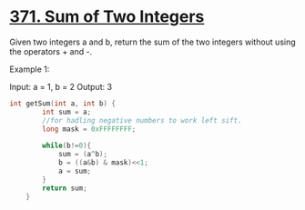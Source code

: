  # [371. Sum of Two Integers](https://leetcode.com/problems/sum-of-two-integers/)

Given two integers a and b, return the sum of the two integers without using the operators + and -.

Example 1:

Input: a = 1, b = 2
Output: 3

```C++
int getSum(int a, int b) {
        int sum = a;
        //for hadling negative numbers to work left sift.
        long mask = 0xFFFFFFFF;
        
        while(b!=0){
            sum = (a^b);
            b = ((a&b) & mask)<<1;
            a = sum;
        }
        return sum;
    }
```

